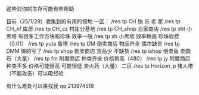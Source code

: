 这些对你的生存可能有些帮助

目前（25/1/29）收集到的有用的领地
一区：
/res tp CH 快  乐  老  家
/res tp CH_kf 库房
/res tp CH_cz 村庄分基地
/res tp CH_shop 自家商店
/res tp xht 小黑塔 有很多工作方块和珍珠 效率一般
/res tp xh 小黑塔 效率稍高 珍珠收费（0.01）
/res tp yuta 鱼塔
/res tp DM 倒卖商店 物品齐全 偶尔缺货
/res tp DMM 懒的写了
/res tp shop 倒卖商店 货品少 不缺货
/res tp ishop 倒卖鱼 卖圆石（大量）
/res tp fm 附魔商店 种类齐全 价格稍高（480）
/res tp jy 附魔商店 种类不多 价格可能很高 可能很低 卖火药（大量）
二区
/res tp Horizon_p 猪人塔（不能攻击）可以吸经验

有什么难处可以来找我
qq 213974519